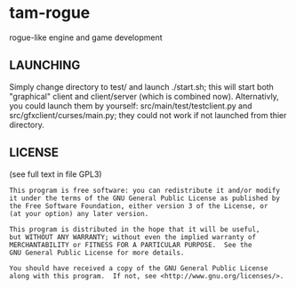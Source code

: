 tam-rogue
=========

rogue-like engine and game development

LAUNCHING
---------
Simply change directory to test/ and launch ./start.sh; this will start both
"graphical" client and client/server (which is combined now).
Alternativly, you could launch them by yourself: src/main/test/testclient.py
and src/gfxclient/curses/main.py; they could not work if not launched from
thier directory.

LICENSE
-------
(see full text in file GPL3)

    This program is free software: you can redistribute it and/or modify                                                                                     
    it under the terms of the GNU General Public License as published by                                                                                     
    the Free Software Foundation, either version 3 of the License, or
    (at your option) any later version.

    This program is distributed in the hope that it will be useful,
    but WITHOUT ANY WARRANTY; without even the implied warranty of
    MERCHANTABILITY or FITNESS FOR A PARTICULAR PURPOSE.  See the
    GNU General Public License for more details.

    You should have received a copy of the GNU General Public License
    along with this program.  If not, see <http://www.gnu.org/licenses/>.
